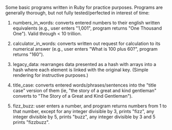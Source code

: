Some basic programs written in Ruby for practice purposes. Programs are generally thorough, but not fully tested/perfected in interest of time:

1) numbers_in_words: converts entered numbers to their english written equivalents (e.g., user enters "1,001", program returns "One Thousand One").  Valid through < 10 trillion.

2) calculator_in_words: converts written out request for calculation to its numerical answer (e.g., user enters "What is 100 plus 60?", program returns "160").

3) legacy_data: rearranges data presented as a hash with arrays into a hash where each element is linked with the original key. (Simple rendering for instructive purposes.)

4) title_case: converts entered words/phrases/sentences into the "title case" version of them (ie, "the story of a great and kind gentleman" converts to "The Story of a Great and Kind Gentleman").

5) fizz_buzz: user enters a number, and program returns numbers from 1 to that number, except for any integer divisible by 3, prints "fizz", any integer divisible by 5, prints "buzz", any integer divisible by 3 and 5 prints "fizzbuzz".